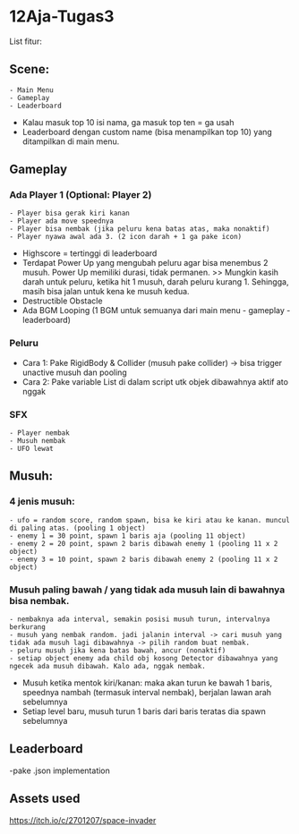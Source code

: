 # 12Aja-Tugas3

List fitur:

## Scene:
	- Main Menu
	- Gameplay
	- Leaderboard
- Kalau masuk top 10 isi nama, ga masuk top ten = ga usah
- Leaderboard dengan custom name (bisa menampilkan top 10) yang ditampilkan di main menu.

## Gameplay
### Ada Player 1 (Optional: Player 2)
	- Player bisa gerak kiri kanan
	- Player ada move speednya
	- Player bisa nembak (jika peluru kena batas atas, maka nonaktif)
	- Player nyawa awal ada 3. (2 icon darah + 1 ga pake icon)
- Highscore = tertinggi di leaderboard
- Terdapat Power Up yang mengubah peluru agar bisa menembus 2 musuh. Power Up memiliki durasi, tidak permanen. >> Mungkin kasih darah untuk peluru, ketika hit 1 musuh, darah peluru kurang 1. Sehingga, masih bisa jalan untuk kena ke musuh kedua.
- Destructible Obstacle
- Ada BGM Looping (1 BGM untuk semuanya dari main menu - gameplay - leaderboard)

### Peluru
- Cara 1: Pake RigidBody & Collider (musuh pake collider) -> bisa trigger unactive musuh dan pooling
- Cara 2: Pake variable List di dalam script utk objek dibawahnya aktif ato nggak

### SFX
	- Player nembak
	- Musuh nembak
	- UFO lewat

## Musuh:
### 4 jenis musuh:
	- ufo = random score, random spawn, bisa ke kiri atau ke kanan. muncul di paling atas. (pooling 1 object)
	- enemy 1 = 30 point, spawn 1 baris aja (pooling 11 object)
	- enemy 2 = 20 point, spawn 2 baris dibawah enemy 1 (pooling 11 x 2 object)
	- enemy 3 = 10 point, spawn 2 baris dibawah enemy 2 (pooling 11 x 2 object)
### Musuh paling bawah / yang tidak ada musuh lain di bawahnya bisa nembak.
	- nembaknya ada interval, semakin posisi musuh turun, intervalnya berkurang
	- musuh yang nembak random. jadi jalanin interval -> cari musuh yang tidak ada musuh lagi dibawahnya -> pilih random buat nembak.
	- peluru musuh jika kena batas bawah, ancur (nonaktif)
	- setiap object enemy ada child obj kosong Detector dibawahnya yang ngecek ada musuh dibawah. Kalo ada, nggak nembak. 
- Musuh ketika mentok kiri/kanan: maka akan turun ke bawah 1 baris, speednya nambah (termasuk interval nembak), berjalan lawan arah sebelumnya
- Setiap level baru, musuh turun 1 baris dari baris teratas dia spawn sebelumnya

## Leaderboard
-pake .json implementation

## Assets used
https://itch.io/c/2701207/space-invader
